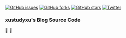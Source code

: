 [![GitHub issues](https://img.shields.io/github/issues/xustudyxu/VuepressBlog)](https://github.com/xustudyxu/VuepressBlog/issues) [![GitHub forks](https://img.shields.io/github/forks/xustudyxu/VuepressBlog)](https://github.com/xustudyxu/VuepressBlog/network) [![GitHub stars](https://img.shields.io/github/stars/xustudyxu/VuepressBlog)](https://github.com/xustudyxu/VuepressBlog/stargazers) [![Twitter](https://img.shields.io/twitter/url?style=social)](https://twitter.com/intent/tweet?text=Wow:&url=https%3A%2F%2Fgithub.com%2Fxustudyxu%2FVuepressBlog)

### xustudyxu's Blog Source Code 

:yellow_heart: :blue_heart:





